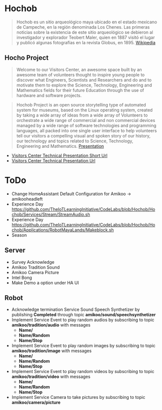 # Hochob

> Hochob es un sitio arqueológico maya ubicado en el estado mexicano de Campeche, en la región denominada Los Chenes. Las primeras noticias sobre la existencia de este sitio arqueológico se debieron al investigador y explorador Teobert Maler, quien en 1887 visitó el lugar y publicó algunas fotografías en la revista Globus, en 1895. [Wikipedia](https://es.wikipedia.org/wiki/Hochob)

## Hocho Project

> Welcome to our Visitors Center, an awesome space built by an awesome team of volunteers thought to inspire young people to discover what Engineers, Scientists and Researchers and do and to motivate them to explore the Science, Technology, Engineering and Mathematics fields for their future Education through the use of hardware and software projects.

> Hochob Project is an open source storytelling type of automated system for museums, based on the Linux operating system, created by taking a wide array of ideas from a wide array of Volunteers to orchestrate a wide range of commercial and non commercial devices managed by a wide range of software technologies and programming languages, all packed into one single user interface to help volunteers tell our visitors a compelling visual and spoken story of our history, our technology and topics related to Science, Technology, Engineering and Mathematics. [Presentation](https://goo.gl/KuMWxD)

- [Visitors Center Technical Presentation Short Url](https://goo.gl/Q1cCUY)
- [Visitors Center Technical Presentation Url](https://docs.google.com/presentation/d/1PX6T6owG-0t2q98UQJUVJMPpIROTF814QXgb1-EppY0)

# ToDo

- Change HomeAssistant Default Configuration for Amikoo -> amikooheadleft
- Experience Day https://github.com/TheIoTLearningInitiative/CodeLabs/blob/Hochob/Hochob/Services/Stream/StreamAudio.sh
- Experience Day https://github.com/TheIoTLearningInitiative/CodeLabs/blob/Hochob/Hochob/Applications/RobotMayaLands/Makeblock.sh
- Season

## Server 

- Survey Acknowledge
- Amikoo Tradition Sound
- Amikoo Camera Picture
- Intel Bong
- Make Demo a option under HA UI

## Robot

- Acknowledge termination Service Sound Speech Synthetizer by publishing __Completed__ through topic __amikoo/sound/speechsynthetizer__
- Implement Service Event to play random audios by subscribing to topic __amikoo/tradition/audio__ with messages 
  - __Name/<File>__
  - __Name/Random__
  - __Name/Stop__
- Implement Service Event to play random images by subscribing to topic __amikoo/tradition/image__ with messages
  - __Name/<File>__
  - __Name/Random__
  - __Name/Stop__
- Implement Service Event to play random videos by subscribing to topic __amikoo/tradition/video__ with messages
  - __Name/<File>__
  - __Name/Random__
  - __Name/Stop__
- Implement Service Camera to take pictures by subscribing to topic __amikoo/camera/picture__
